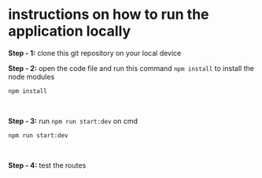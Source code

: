 # **instructions on how to run the application locally**

**Step - 1:** clone this git repository on your local device
<br>

**Step - 2:** open the code file and run this command `npm install` to install the node modules

```
npm install

```

<br>

**Step - 3:** run `npm run start:dev` on cmd

```
npm run start:dev

```
<br>

**Step - 4:** test the routes
